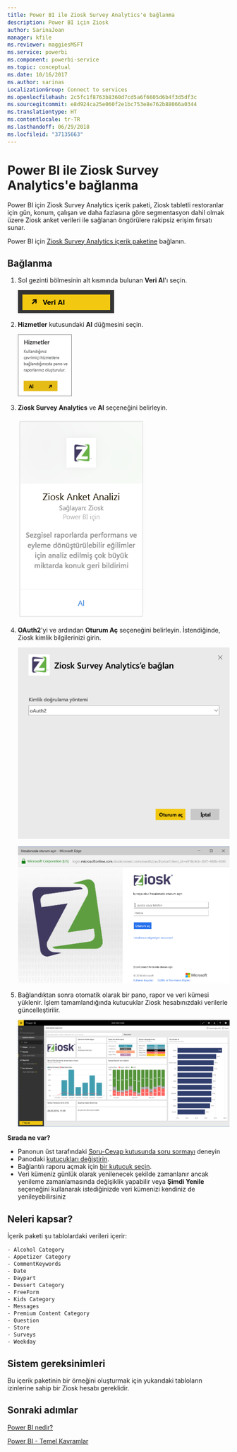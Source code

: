 ```yaml
---
title: Power BI ile Ziosk Survey Analytics'e bağlanma
description: Power BI için Ziosk
author: SarinaJoan
manager: kfile
ms.reviewer: maggiesMSFT
ms.service: powerbi
ms.component: powerbi-service
ms.topic: conceptual
ms.date: 10/16/2017
ms.author: sarinas
LocalizationGroup: Connect to services
ms.openlocfilehash: 2c5fc1f8763b8360d7cd5a6f6605d6b4f3d5df3c
ms.sourcegitcommit: e8d924ca25e060f2e1bc753e8e762b88066a0344
ms.translationtype: HT
ms.contentlocale: tr-TR
ms.lasthandoff: 06/29/2018
ms.locfileid: "37135663"
---
```

# <a name="connect-to-ziosk-survey-analytics-with-power-bi"></a>Power BI ile Ziosk Survey Analytics'e bağlanma
Power BI için Ziosk Survey Analytics içerik paketi, Ziosk tabletli restoranlar için gün, konum, çalışan ve daha fazlasına göre segmentasyon dahil olmak üzere Ziosk anket verileri ile sağlanan öngörülere rakipsiz erişim fırsatı sunar.

Power BI için [Ziosk Survey Analytics içerik paketine](https://app.powerbi.com/getdata/services/ziosk-survey-analytics) bağlanın.

## <a name="how-to-connect"></a>Bağlanma
1. Sol gezinti bölmesinin alt kısmında bulunan **Veri Al**'ı seçin.  
   
    ![](media/service-connect-to-ziosk/getdata.png)
2. **Hizmetler** kutusundaki **Al** düğmesini seçin.  
   
    ![](media/service-connect-to-ziosk/services.png)
3. **Ziosk Survey Analytics** ve **Al** seçeneğini belirleyin.  
   
    ![](media/service-connect-to-ziosk/ziosk.png)
4. **OAuth2**'yi ve ardından **Oturum Aç** seçeneğini belirleyin. İstendiğinde, Ziosk kimlik bilgilerinizi girin.
   
    ![](media/service-connect-to-ziosk/creds.png)
   
    ![](media/service-connect-to-ziosk/creds2.png)
5. Bağlandıktan sonra otomatik olarak bir pano, rapor ve veri kümesi yüklenir. İşlem tamamlandığında kutucuklar Ziosk hesabınızdaki verilerle güncelleştirilir.
   
    ![](media/service-connect-to-ziosk/dashboard.png)

**Sırada ne var?**

* Panonun üst tarafındaki [Soru-Cevap kutusunda soru sormayı](power-bi-q-and-a.md) deneyin
* Panodaki [kutucukları değiştirin](service-dashboard-edit-tile.md).
* Bağlantılı raporu açmak için [bir kutucuk seçin](service-dashboard-tiles.md).
* Veri kümeniz günlük olarak yenilenecek şekilde zamanlanır ancak yenileme zamanlamasında değişiklik yapabilir veya **Şimdi Yenile** seçeneğini kullanarak istediğinizde veri kümenizi kendiniz de yenileyebilirsiniz

## <a name="whats-included"></a>Neleri kapsar?
İçerik paketi şu tablolardaki verileri içerir:  

    - Alcohol Category  
    - Appetizer Category  
    - CommentKeywords  
    - Date  
    - Daypart  
    - Dessert Category  
    - FreeForm  
    - Kids Category  
    - Messages  
    - Premium Content Category  
    - Question  
    - Store  
    - Surveys  
    - Weekday  


## <a name="system-requirements"></a>Sistem gereksinimleri
Bu içerik paketinin bir örneğini oluşturmak için yukarıdaki tabloların izinlerine sahip bir Ziosk hesabı gereklidir.

## <a name="next-steps"></a>Sonraki adımlar
[Power BI nedir?](power-bi-overview.md)

[Power BI - Temel Kavramlar](service-basic-concepts.md)


